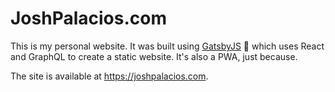 # JoshPalacios.com

This is my personal website. It was built using [GatsbyJS](https://www.gatsbyjs.org/) :rocket: which uses React and GraphQL to create a static website. It's also a PWA, just because.

The site is available at https://joshpalacios.com.